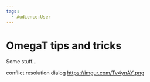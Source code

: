 ```yaml
---
tags:
  - Audience꞉User
---
```


# OmegaT tips and tricks

Some stuff...


conflict resolution dialog 
https://imgur.com/Tv4ynAY.png